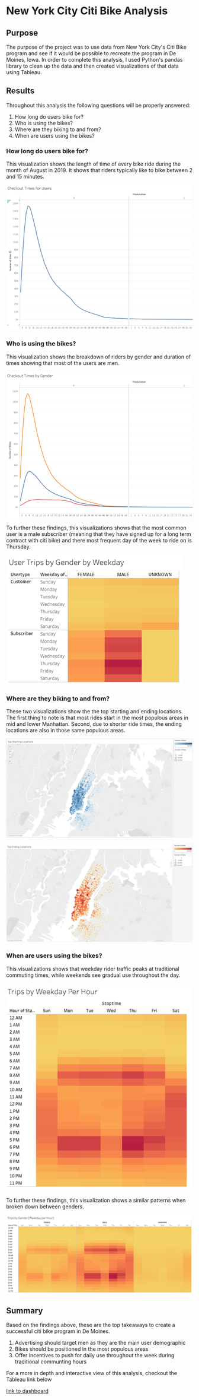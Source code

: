 # New York City Citi Bike Analysis

## Purpose

The purpose of the project was to use data from New York City's Citi Bike program and see if it would be possible to recreate the program in De Moines, Iowa.
In order to complete this analysis, I used Python's pandas library to clean up the data and then created visualizations of that data using Tableau. 

## Results

Throughout this analysis the following questions will be properly answered:

1. How long do users bike for?
2. Who is using the bikes?
3. Where are they biking to and from?
4. When are users using the bikes?

### How long do users bike for?

This visualization shows the length of time of every bike ride during the month of August in 2019. It shows that riders typically like to bike between 2 and 15 minutes.

![checkout_times_fo_users](/visualizations/checkout_time_for_users.png)

### Who is using the bikes?

This visualization shows the breakdown of riders by gender and duration of times showing that most of the users are men.

![checkout_times_by_gender](/visualizations/checkout_times_by_gender.png)

To further these findings, this visualizations shows that the most common user is a male subscriber (meaning that they have signed up for a long term contract with citi bike) and
there most frequent day of the week to ride on is Thursday.

![user_trips_by_gender](/visualizations/user_trips_by_gender.png)

### Where are they biking to and from?

These two visualizations show the the top starting and ending locations. The first thing to note is that most rides start in the most populous areas in mid and lower Manhattan. Second, due to shorter ride times, the ending locations are also in those same populous areas.

![top_starting_locations](/visualizations/top_starting_locations.png)

![top_ending_locations](/visualizations/top_ending_locations.png)

### When are users using the bikes?

This visualizations shows that weekday rider traffic peaks at traditional commuting times, while weekends see gradual use throughout the day.

![trips_by_weekday_per_hour](/visualizations/trips_by_weekday_per_hour.png)

To further these findings, this visualization shows a similar patterns when broken down between genders.

![trips_by_gender](/visualizations/trips_by_gender.png)

## Summary

Based on the findings above, these are the top takeaways to create a successful citi bike program in De Moines.

1. Advertising should target men as they are the main user demographic
2. Bikes should be positioned in the most populous areas
3. Offer incentives to push for daily use throughout the week during traditional communting hours

For a more in depth and interactive view of this analysis, checkout the Tableau link below

[link to dashboard](https://public.tableau.com/profile/riley4086#!/vizhome/NYCCitiBikeAnalysis_16031262141460/NYCCitiBikeAnalysis?publish=yes)
